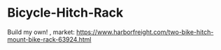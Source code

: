 # Bicycle-Hitch-Rack
Build my own! , market: https://www.harborfreight.com/two-bike-hitch-mount-bike-rack-63924.html
